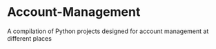 # Account-Management
A compilation of Python projects designed for account management at different places
